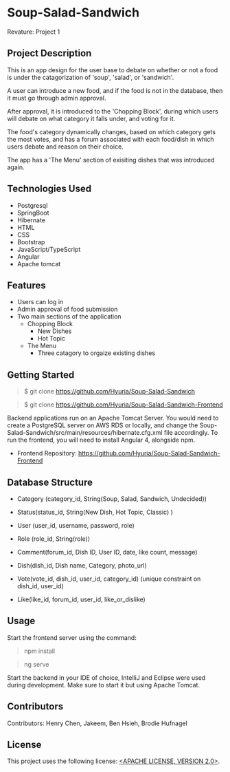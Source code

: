 # Soup-Salad-Sandwich
Revature: Project 1

## Project Description

This is an app design for the user base to debate on whether or not a food is under the catagorization of 'soup', 'salad', or 'sandwich'.

A user can introduce a new food, and if the food is not in the database, then it must go through admin approval.

After approval, it is introduced to the 'Chopping Block', during which users will debate on what category it falls under, and voting for it.

The food's category dynamically changes, based on which category gets the most votes, and has a forum associated with each food/dish in which users
debate and reason on their choice.

The app has a 'The Menu' section of exisiting dishes that was introduced again.

## Technologies Used

* Postgresql
* SpringBoot
* Hibernate
* HTML
* CSS
* Bootstrap
* JavaScript/TypeScript
* Angular
* Apache tomcat

## Features

- Users can log in
- Admin approval of food submission
- Two main sections of the application
	- Chopping Block
		- New Dishes
		- Hot Topic
	- The Menu
		- Three catagory to orgaize existing dishes


## Getting Started
   
>$ git clone https://github.com/Hyuria/Soup-Salad-Sandwich

>$ git clone https://github.com/Hyuria/Soup-Salad-Sandwich-Frontend

Backend applications run on an Apache Tomcat Server. You would need to create a PostgreSQL server on AWS RDS or locally, and change the Soup-Salad-Sandwich/src/main/resources/hibernate.cfg.xml file accordingly. To run the frontend, you will need to install Angular 4, alongside npm.

- Frontend Repository: https://github.com/Hyuria/Soup-Salad-Sandwich-Frontend

## Database Structure

- Category (category_id, String(Soup, Salad, Sandwich, Undecided))

- Status(status_id, String(New Dish, Hot Topic, Classic) )

- User (user_id, username, password, role)

- Role (role_id, String(role))

- Comment(forum_id, Dish ID, User ID, date, like count, message)

- Dish(dish_id, Dish name, Category, photo_url)

- Vote(vote_id, dish_id, user_id, category_id) (unique constraint on dish_id, user_id)

- Like(like_id, forum_id, user_id, like_or_dislike)

## Usage

Start the frontend server using the command:
> npm install

> ng serve

Start the backend in your IDE of choice, IntelliJ and Eclipse were used during development. Make sure to start it but using Apache Tomcat.

## Contributors

Contributors: Henry Chen, Jakeem, Ben Hsieh, Brodie Hufnagel

## License

This project uses the following license: [<APACHE LICENSE, VERSION 2.0>](<https://www.apache.org/licenses/LICENSE-2.0>).



